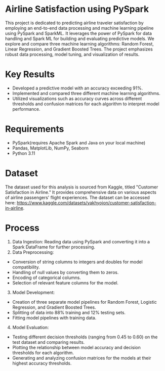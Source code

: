 # Airline Satisfaction using PySpark 
This project is dedicated to predicting airline traveler satisfaction by employing an end-to-end data processing and machine learning pipeline using PySpark and SparkML. 
It leverages the power of PySpark for data handling and Spark ML for building and evaluating predictive models. We explore and compare three machine learning algorithms: Random Forest, Linear Regression, and Gradient Boosted Trees. 
The project emphasizes robust data processing, model tuning, and visualization of results.

# Key Results
- Developed a predictive model with an accuracy exceeding 91%.
- Implemented and compared three different machine learning algorithms.
- Utilized visualizations such as accuracy curves across different thresholds and confusion matrices for each algorithm to interpret model performance.

# Requirements 
- PySpark(requires Apache Spark and Java on your local machine)
- Pandas, MatplotLib, NumPy, Seaborn
- Python 3.11

# Dataset 
The dataset used for this analysis is sourced from Kaggle, titled "Customer Satisfaction in Airline." 
It provides comprehensive data on various aspects of airline passengers' flight experiences. The dataset can be accessed here:
https://www.kaggle.com/datasets/yakhyojon/customer-satisfaction-in-airline.

# Process
1. Data Ingestion: Reading data using PySpark and converting it into a Spark DataFrame for further processing.
2. Data Preprocessing:
  - Conversion of string columns to integers and doubles for model compatibility.
  - Handling of null values by converting them to zeros.
  - Encoding of categorical columns.
  - Selection of relevant feature columns for the model.
3. Model Development:
  - Creation of three separate model pipelines for Random Forest, Logistic Regression, and Gradient Boosted Trees.
  - Splitting of data into 88% training and 12% testing sets.
  - Fitting model pipelines with training data.
4. Model Evaluation:
  - Testing different decision thresholds (ranging from 0.45 to 0.60) on the test dataset and comparing results.
  - Plotting the relationship between model accuracy and decision thresholds for each algorithm.
  - Generating and analyzing confusion matrices for the models at their highest accuracy thresholds.
